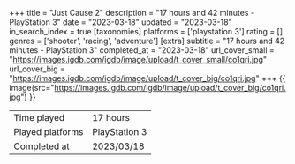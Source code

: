 +++
title = "Just Cause 2"
description = "17 hours and 42 minutes - PlayStation 3"
date = "2023-03-18"
updated = "2023-03-18"
in_search_index = true
[taxonomies]
platforms = ['playstation 3']
rating = []
genres = ['shooter', 'racing', 'adventure']
[extra]
subtitle = "17 hours and 42 minutes - PlayStation 3"
completed_at = "2023-03-18"
url_cover_small = "https://images.igdb.com/igdb/image/upload/t_cover_small/co1qri.jpg"
url_cover_big = "https://images.igdb.com/igdb/image/upload/t_cover_big/co1qri.jpg"
+++
{{ image(src="https://images.igdb.com/igdb/image/upload/t_cover_big/co1qri.jpg") }}

|              |            |
| ------------ | ---------- |
| Time played  | 17 hours |
| Played platforms    | PlayStation 3 |
| Completed at | 2023/03/18 |


